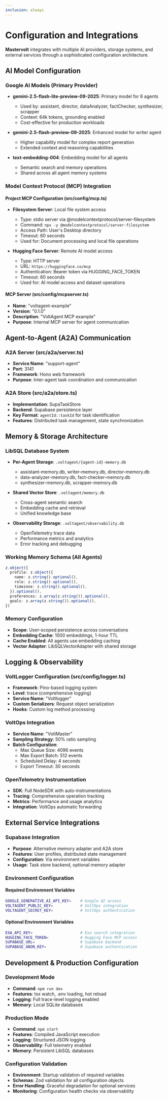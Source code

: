 ```yaml
---
inclusion: always
---
```


# Configuration and Integrations

**Mastervolt** integrates with multiple AI providers, storage systems, and external services through a sophisticated configuration architecture.

## AI Model Configuration

### Google AI Models (Primary Provider)

- **gemini-2.5-flash-lite-preview-09-2025**: Primary model for 6 agents
  - Used by: assistant, director, dataAnalyzer, factChecker, synthesizer, scrapper
  - Context: 64k tokens, grounding enabled
  - Cost-effective for production workloads

- **gemini-2.5-flash-preview-09-2025**: Enhanced model for writer agent
  - Higher capability model for complex report generation
  - Extended context and reasoning capabilities

- **text-embedding-004**: Embedding model for all agents
  - Semantic search and memory operations
  - Shared across all agent memory systems

### Model Context Protocol (MCP) Integration

#### Project MCP Configuration (src/config/mcp.ts)

- **Filesystem Server**: Local file system access
  - Type: stdio server via @modelcontextprotocol/server-filesystem
  - Command: `npx -y @modelcontextprotocol/server-filesystem`
  - Access Path: User's Desktop directory
  - Timeout: 60 seconds
  - Used for: Document processing and local file operations

- **Hugging Face Server**: Remote AI model access
  - Type: HTTP server
  - URL: `https://huggingface.co/mcp`
  - Authentication: Bearer token via HUGGING_FACE_TOKEN
  - Timeout: 60 seconds
  - Used for: AI model access and dataset operations

#### MCP Server (src/config/mcpserver.ts)

- **Name**: "voltagent-example"
- **Version**: "0.1.0"
- **Description**: "VoltAgent MCP example"
- **Purpose**: Internal MCP server for agent communication

## Agent-to-Agent (A2A) Communication

### A2A Server (src/a2a/server.ts)

- **Service Name**: "support-agent"
- **Port**: 3141
- **Framework**: Hono web framework
- **Purpose**: Inter-agent task coordination and communication

### A2A Store (src/a2a/store.ts)

- **Implementation**: SupaTaskStore
- **Backend**: Supabase persistence layer
- **Key Format**: `agentId::taskId` for task identification
- **Features**: Distributed task management, state synchronization

## Memory & Storage Architecture

### LibSQL Database System

- **Per-Agent Storage**: `.voltagent/{agent-id}-memory.db`
  - assistant-memory.db, writer-memory.db, director-memory.db
  - data-analyzer-memory.db, fact-checker-memory.db
  - synthesizer-memory.db, scrapper-memory.db

- **Shared Vector Store**: `.voltagent/memory.db`
  - Cross-agent semantic search
  - Embedding cache and retrieval
  - Unified knowledge base

- **Observability Storage**: `.voltagent/observability.db`
  - OpenTelemetry trace data
  - Performance metrics and analytics
  - Error tracking and debugging

### Working Memory Schema (All Agents)

```typescript
z.object({
  profile: z.object({
    name: z.string().optional(),
    role: z.string().optional(),
    timezone: z.string().optional(),
  }).optional(),
  preferences: z.array(z.string()).optional(),
  goals: z.array(z.string()).optional(),
})
```

### Memory Configuration

- **Scope**: User-scoped persistence across conversations
- **Embedding Cache**: 1000 embeddings, 1-hour TTL
- **Cache Enabled**: All agents use embedding caching
- **Vector Adapter**: LibSQLVectorAdapter with shared storage

## Logging & Observability

### VoltLogger Configuration (src/config/logger.ts)

- **Framework**: Pino-based logging system
- **Level**: trace (comprehensive logging)
- **Service Name**: "Voltlogger"
- **Custom Serializers**: Request object serialization
- **Hooks**: Custom log method processing

### VoltOps Integration

- **Service Name**: "VoltMaster"
- **Sampling Strategy**: 50% ratio sampling
- **Batch Configuration**:
  - Max Queue Size: 4096 events
  - Max Export Batch: 512 events
  - Scheduled Delay: 4 seconds
  - Export Timeout: 30 seconds

### OpenTelemetry Instrumentation

- **SDK**: Full NodeSDK with auto-instrumentations
- **Tracing**: Comprehensive operation tracking
- **Metrics**: Performance and usage analytics
- **Integration**: VoltOps automatic forwarding

## External Service Integrations

### Supabase Integration

- **Purpose**: Alternative memory adapter and A2A store
- **Features**: User profiles, distributed state management
- **Configuration**: Via environment variables
- **Usage**: Task store backend, optional memory adapter

### Environment Configuration

#### Required Environment Variables

```bash
GOOGLE_GENERATIVE_AI_API_KEY=    # Google AI access
VOLTAGENT_PUBLIC_KEY=            # VoltOps integration
VOLTAGENT_SECRET_KEY=            # VoltOps authentication
```

#### Optional Environment Variables

```bash
EXA_API_KEY=                     # Exa search integration
HUGGING_FACE_TOKEN=              # Hugging Face MCP access
SUPABASE_URL=                    # Supabase backend
SUPABASE_ANON_KEY=               # Supabase authentication
```

## Development & Production Configuration

### Development Mode

- **Command**: `npm run dev`
- **Features**: tsx watch, .env loading, hot reload
- **Logging**: Full trace-level logging enabled
- **Memory**: Local SQLite databases

### Production Mode

- **Command**: `npm start`
- **Features**: Compiled JavaScript execution
- **Logging**: Structured JSON logging
- **Observability**: Full telemetry enabled
- **Memory**: Persistent LibSQL databases

### Configuration Validation

- **Environment**: Startup validation of required variables
- **Schemas**: Zod validation for all configuration objects
- **Error Handling**: Graceful degradation for optional services
- **Monitoring**: Configuration health checks via observability
